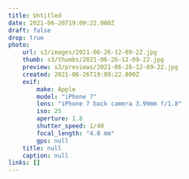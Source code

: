 ```yaml
---
title: Untitled
date: 2021-06-26T19:09:22.000Z
draft: false
drop: true
photo:
    url: s3/images/2021-06-26-12-09-22.jpg
    thumb: s3/thumbs/2021-06-26-12-09-22.jpg
    preview: s3/previews/2021-06-26-12-09-22.jpg
    created: 2021-06-26T19:09:22.000Z
    exif:
        make: Apple
        model: "iPhone 7"
        lens: "iPhone 7 back camera 3.99mm f/1.8"
        iso: 25
        aperture: 1.8
        shutter_speed: 1/40
        focal_length: "4.0 mm"
        gps: null
    title: null
    caption: null
links: []
---
```

